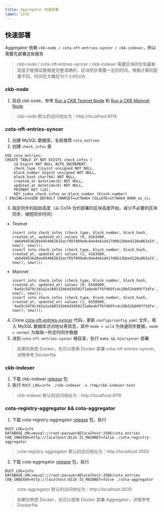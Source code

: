 ```yaml
---
title: Aggregator 快速部署
label: CoTA
---
```


## 快速部署

Aggregator 依赖 `ckb-node / cota-nft-entries-syncer / ckb-indexer`，所以需要先部署这些服务

>  ckb-node / cota-nft-entries-syncer / ckb-indexer 需要区块同步到最新高度才能保证数据是完整准确的，区块同步需要一定的时间，根据计算机配置不同，时间在大概在10个小时以内

### ckb-node

1. 启动 ckb node，参考 [Run a CKB Testnet Node](https://docs.nervos.org/docs/basics/guides/testnet) 和 [Run a CKB Mainnet Node](https://docs.nervos.org/docs/basics/guides/mainnet)

> ckb-node 默认的访问地址为：http://localhost:8114

### cota-nft-entries-syncer

1. 创建 MySQL 数据库，名称推荐 `cota_entries`
2. 创建 `check_infos` 表
  ```
  USE cota_entries;
  CREATE TABLE IF NOT EXISTS check_infos (
      id bigint NOT NULL AUTO_INCREMENT,
      check_type tinyint unsigned NOT NULL,
      block_number bigint unsigned NOT NULL,
      block_hash char(64) NOT NULL,
      created_at datetime(6) NOT NULL,
      updated_at datetime(6) NOT NULL,
      PRIMARY KEY (id),
      KEY index_check_infos_on_block_number (block_number)
  ) ENGINE=InnoDB DEFAULT CHARSET=utf8mb4 COLLATE=utf8mb4_0900_ai_ci;
  ```
3. 指定同步的起始高度（从 CoTA 合约部署的区块高度开始，减少不必要的区块同步，缩短同步时间）
  - Testnet
    ```
    insert into check_infos (check_type, block_number, block_hash, created_at, updated_at) values (0, 4163980, 'ab6d9453628ee854062615acf05f899e8c84e4e61d417d0b13bbed128a862e23', now(), now());
    insert into check_infos (check_type, block_number, block_hash, created_at, updated_at) values (1, 4163980, 'ab6d9453628ee854062615acf05f899e8c84e4e61d417d0b13bbed128a862e23', now(), now());
    ```
  - Mainnet
    ```
    insert into check_infos (check_type, block_number, block_hash, created_at, updated_at) values (0, 6558909, '6ad3c5479c343a2a160332b6dd3d502f2a8eab7f6fd69fc4c20b52bb99ff3dfa', now(), now());
    insert into check_infos (check_type, block_number, block_hash, created_at, updated_at) values (1, 6558909, '6ad3c5479c343a2a160332b6dd3d502f2a8eab7f6fd69fc4c20b52bb99ff3dfa', now(), now());
    ```
4. Clone [cota-nft-entries-syncer](https://github.com/nervina-labs/cota-nft-entries-syncer) 代码，更新 `configs/config.yaml` 文件，填入 MySQL 数据库访问地址等信息，其中 `mode = wild` 为快速同步数据，`mode = normal` 为每隔一秒定时同步数据
5. 进到 `cota-nft-entries-syncer` 根目录，执行 `make && bin/syncer` 部署

> 如果你熟悉 Docker，也可以使用 Docker 部署 cota-nft-entries-syncer，详情参考 Dockerfile

### ckb-indexer

1. 下载 ckb-indexer [release](https://github.com/nervosnetwork/ckb-indexer/releases) 包
2. 执行 `RUST_LOG=info ./ckb-indexer -s /tmp/ckb-indexer-test`

> ckb-indexer 默认的访问地址为：http://localhost:8116

### cota-registry-aggregator && cota-aggregator

1. 下载 cota-registry-aggregator [release](https://github.com/nervina-labs/cota-registry-aggregator/releases) 包，执行
```
RUST_LOG=info DATABASE_URL=mysql://root:password@localhost:3306/cota_entries CKB_INDEXER=http://localhost:8116 IS_MAINNET=false ./cota-registry-aggregator
```

> cota-registry-aggregator 默认的访问地址为：http://localhost:3050

2. 下载 cota-aggregator [release](https://github.com/nervina-labs/cota-aggregator/releases) 包，执行
```
RUST_LOG=info DATABASE_URL=mysql://root:password@localhost:3306/cota_entries CKB_INDEXER=http://localhost:8116 IS_MAINNET=false ./cota-aggregator
```

> cota-aggregator 默认的访问地址为：http://localhost:3030

> 如果你熟悉 Docker，也可以使用 Docker 部署 Aggregator，详情参考 Dockerfile